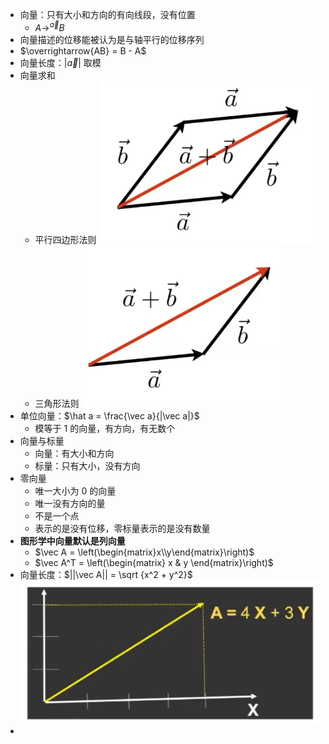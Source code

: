 - 向量：只有大小和方向的有向线段，没有位置
	- $A \longrightarrow^{\vec{a}} B$
- 向量描述的位移能被认为是与轴平行的位移序列
- $\overrightarrow{AB} = B - A$
- 向量长度：$|\vec a|$ 取模
- 向量求和
	- 平行四边形法则
	   ![image.png](../assets/image_1648106394162_0.png)
	- 三角形法则
	  ![image.png](../assets/image_1648106417260_0.png)
- 单位向量：$\hat a = \frac{\vec a}{|\vec a|}$
	- 模等于 1 的向量，有方向，有无数个
- 向量与标量
	- 向量：有大小和方向
	- 标量：只有大小，没有方向
- 零向量
	- 唯一大小为 0 的向量
	- 唯一没有方向的量
	- 不是一个点
	- 表示的是没有位移，零标量表示的是没有数量
- **图形学中向量默认是列向量**
	- $\vec A = \left(\begin{matrix}x\\y\end{matrix}\right)$
	- $\vec A^T = \left(\begin{matrix} x & y \end{matrix}\right)$
- 向量长度：$||\vec A|| = \sqrt {x^2 + y^2}$
  ![image.png](../assets/image_1648106437873_0.png)
-